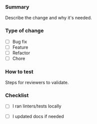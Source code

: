 ### Summary

Describe the change and why it's needed.

### Type of change
- [ ] Bug fix
- [ ] Feature
- [ ] Refactor
- [ ] Chore

### How to test

Steps for reviewers to validate.

### Checklist
- [ ] I ran linters/tests locally
- [ ] I updated docs if needed


